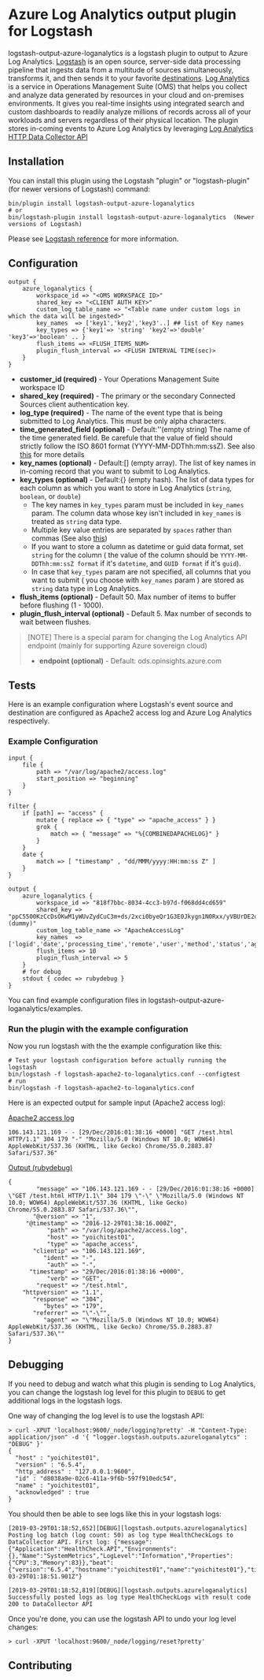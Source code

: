 # Azure Log Analytics output plugin for Logstash 
logstash-output-azure-loganalytics is a logstash plugin to output to Azure Log Analytics. [Logstash](https://www.elastic.co/products/logstash) is an open source, server-side data processing pipeline that ingests data from a multitude of sources simultaneously, transforms it, and then sends it to your favorite [destinations](https://www.elastic.co/products/logstash). [Log Analytics](https://azure.microsoft.com/en-us/services/log-analytics/) is a service in Operations Management Suite (OMS) that helps you collect and analyze data generated by resources in your cloud and on-premises environments. It gives you real-time insights using integrated search and custom dashboards to readily analyze millions of records across all of your workloads and servers regardless of their physical location. The plugin stores in-coming events to Azure Log Analytics by leveraging [Log Analytics HTTP Data Collector API](https://docs.microsoft.com/en-us/azure/log-analytics/log-analytics-data-collector-api)

## Installation

You can install this plugin using the Logstash "plugin" or "logstash-plugin" (for newer versions of Logstash) command:
```
bin/plugin install logstash-output-azure-loganalytics
# or
bin/logstash-plugin install logstash-output-azure-loganalytics  (Newer versions of Logstash)
```
Please see [Logstash reference](https://www.elastic.co/guide/en/logstash/current/offline-plugins.html) for more information.

## Configuration

```
output {
    azure_loganalytics {
        workspace_id => "<OMS WORKSPACE ID>"
        shared_key => "<CLIENT AUTH KEY>"
        custom_log_table_name => "<Table name under custom logs in which the data will be ingested>"
        key_names  => ['key1','key2','key3'..] ## list of Key names
        key_types => {'key1'=> 'string' 'key2'=>'double' 'key3'=>'boolean' .. }
        flush_items => <FLUSH_ITEMS_NUM>
        plugin_flush_interval => <FLUSH INTERVAL TIME(sec)>
    }
}
```

 * **customer\_id (required)** - Your Operations Management Suite workspace ID
 * **shared\_key (required)** - The primary or the secondary Connected Sources client authentication key.
 * **log\_type (required)** - The name of the event type that is being submitted to Log Analytics. This must be only alpha characters. 
 * **time\_generated\_field (optional)** - Default:''(empty string) The name of the time generated field. Be carefule that the value of field should strictly follow the ISO 8601 format (YYYY-MM-DDThh:mm:ssZ). See also [this](https://docs.microsoft.com/en-us/azure/log-analytics/log-analytics-data-collector-api#create-a-request) for more details
 * **key\_names (optional)** - Default:[] (empty array). The list of key names in in-coming record that you want to submit to Log Analytics.
 * **key\_types (optional)** - Default:{} (empty hash). The list of data types for each column as which you want to store in Log Analytics (`string`, `boolean`, or `double`)
   * The key names in `key_types` param must be included in `key_names` param. The column data whose key isn't included in  `key_names` is treated as `string` data type.
   * Multiple key value entries are separated by `spaces` rather than commas (See also [this](https://www.elastic.co/guide/en/logstash/current/configuration-file-structure.html#hash))
   * If you want to store a column as datetime or guid data format, set `string` for the column ( the value of the column should be `YYYY-MM-DDThh:mm:ssZ format` if it's `datetime`, and `GUID format` if it's `guid`).
   * In case that `key_types` param are not specified, all columns that you want to submit ( you choose with `key_names` param ) are stored as `string` data type in Log Analytics.
 * **flush_items (optional)** - Default 50. Max number of items to buffer before flushing (1 - 1000).
 * **plugin_flush_interval (optional)** - Default 5. Max number of seconds to wait between flushes.

> [NOTE] There is a special param for changing the Log Analytics API endpoint (mainly for supporting Azure sovereign cloud)
> * **endpoint (optional)** - Default: ods.opinsights.azure.com 

## Tests

Here is an example configuration where Logstash's event source and destination are configured as Apache2 access log and Azure Log Analytics respectively.

### Example Configuration
```
input {
    file {
        path => "/var/log/apache2/access.log"
        start_position => "beginning"
    }
}

filter {
    if [path] =~ "access" {
        mutate { replace => { "type" => "apache_access" } }
        grok {
            match => { "message" => "%{COMBINEDAPACHELOG}" }
        }
    }
    date {
        match => [ "timestamp" , "dd/MMM/yyyy:HH:mm:ss Z" ]
    }
}

output {
    azure_loganalytics {
        workspace_id => "818f7bbc-8034-4cc3-b97d-f068dd4cd659"
        shared_key => "ppC5500KzCcDsOKwM1yWUvZydCuC3m+ds/2xci0byeQr1G3E0Jkygn1N0Rxx/yVBUrDE2ok3vf4ksXxcBmQQHw==(dummy)"
        custom_log_table_name => "ApacheAccessLog"
        key_names  => ['logid','date','processing_time','remote','user','method','status','agent']
        flush_items => 10
        plugin_flush_interval => 5
    }
    # for debug
    stdout { codec => rubydebug }
}
```

You can find example configuration files in logstash-output-azure-loganalytics/examples.

### Run the plugin with the example configuration

Now you run logstash with the the example configuration like this:
```
# Test your logstash configuration before actually running the logstash
bin/logstash -f logstash-apache2-to-loganalytics.conf --configtest
# run
bin/logstash -f logstash-apache2-to-loganalytics.conf
```

Here is an expected output for sample input (Apache2 access log):

<u>Apache2 access log</u>
```
106.143.121.169 - - [29/Dec/2016:01:38:16 +0000] "GET /test.html HTTP/1.1" 304 179 "-" "Mozilla/5.0 (Windows NT 10.0; WOW64) AppleWebKit/537.36 (KHTML, like Gecko) Chrome/55.0.2883.87 Safari/537.36"
```

<u>Output (rubydebug)</u>
```
{
        "message" => "106.143.121.169 - - [29/Dec/2016:01:38:16 +0000] \"GET /test.html HTTP/1.1\" 304 179 \"-\" \"Mozilla/5.0 (Windows NT 10.0; WOW64) AppleWebKit/537.36 (KHTML, like Gecko) Chrome/55.0.2883.87 Safari/537.36\"",
       "@version" => "1",
     "@timestamp" => "2016-12-29T01:38:16.000Z",
           "path" => "/var/log/apache2/access.log",
           "host" => "yoichitest01",
           "type" => "apache_access",
       "clientip" => "106.143.121.169",
          "ident" => "-",
           "auth" => "-",
      "timestamp" => "29/Dec/2016:01:38:16 +0000",
           "verb" => "GET",
        "request" => "/test.html",
    "httpversion" => "1.1",
       "response" => "304",
          "bytes" => "179",
       "referrer" => "\"-\"",
          "agent" => "\"Mozilla/5.0 (Windows NT 10.0; WOW64) AppleWebKit/537.36 (KHTML, like Gecko) Chrome/55.0.2883.87 Safari/537.36\""
}
```

## Debugging
If you need to debug and watch what this plugin is sending to Log Analytics, you can change the logstash log level for this plugin to `DEBUG` to get additional logs in the logstash logs.

One way of changing the log level is to use the logstash API:

```
> curl -XPUT 'localhost:9600/_node/logging?pretty' -H "Content-Type: application/json" -d '{ "logger.logstash.outputs.azureloganalytcs" : "DEBUG" }'
{
  "host" : "yoichitest01",
  "version" : "6.5.4",
  "http_address" : "127.0.0.1:9600",
  "id" : "d8038a9e-02c6-411a-9f6b-597f910edc54",
  "name" : "yoichitest01",
  "acknowledged" : true
}
```

You should then be able to see logs like this in your logstash logs:

```
[2019-03-29T01:18:52,652][DEBUG][logstash.outputs.azureloganalytics] Posting log batch (log count: 50) as log type HealthCheckLogs to DataCollector API. First log: {"message":{"Application":"HealthCheck.API","Environments":{},"Name":"SystemMetrics","LogLevel":"Information","Properties":{"CPU":3,"Memory":83}},"beat":{"version":"6.5.4","hostname":"yoichitest01","name":"yoichitest01"},"timestamp":"2019-03-29T01:18:51.901Z"}

[2019-03-29T01:18:52,819][DEBUG][logstash.outputs.azureloganalytics] Successfully posted logs as log type HealthCheckLogs with result code 200 to DataCollector API
```

Once you're done, you can use the logstash API to undo your log level changes:

```
> curl -XPUT 'localhost:9600/_node/logging/reset?pretty'
```

## Contributing

